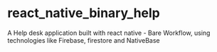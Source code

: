 # react_native_binary_help
A Help desk application built with react native - Bare Workflow, using technologies like Firebase, firestore and NativeBase
